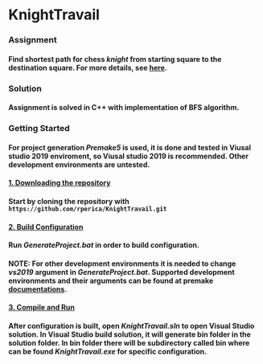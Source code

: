 # KnightTravail

### **Assignment**

#### Find shortest path for chess *knight* from starting square to the destination square. For more details, see [here](https://www.theodinproject.com/paths/full-stack-ruby-on-rails/courses/ruby-programming/lessons/knights-travails).

### **Solution**

#### Assignment is solved in C++ with implementation of BFS algorithm.

### **Getting Started**

#### For project generation *Premake5* is used, it is done and tested in Viusal studio 2019 enviroment, so Viusal studio 2019 is recommended. Other development environments are untested.

#### **<ins>1. Downloading the repository</ins>**

#### Start by cloning the repository with `https://github.com/rperica/KnightTravail.git`

#### **<ins>2. Build Configuration</ins>**

#### Run ***GenerateProject.bat*** in order to build configuration.

#### **NOTE:** For other development environments it is needed to change *vs2019* argument in ***GenerateProject.bat***. Supported development environments and their arguments can be found at premake [documentations](https://premake.github.io/docs/Using-Premake).


#### **<ins>3. Compile and Run</ins>**
#### After configuration is built, open ***KnightTravail.sln*** to open Visual Studio solution. In Visual Studio build solution, it will generate bin folder in the solution folder. In bin folder there will be subdirectory called bin where can be found ***KnightTravail.exe*** for specific configuration. 